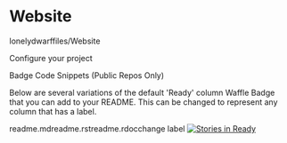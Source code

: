 # Website


lonelydwarffiles/Website

Configure your project

Badge Code Snippets (Public Repos Only)

Below are several variations of the default 'Ready' column Waffle Badge that you can add to your README. This can be changed to represent any column that has a label.

readme.mdreadme.rstreadme.rdocchange label
[![Stories in Ready](https://badge.waffle.io/lonelydwarffiles/Website.svg?label=ready&title=Ready)](http://waffle.io/lonelydwarffiles/Website)

